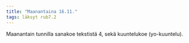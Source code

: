 ```yaml
---
title: "Maanantaina 16.11."
tags: läksyt rub7.2
---
```


Maanantain tunnilla sanakoe tekstistä 4, sekä kuuntelukoe (yo-kuuntelu). 